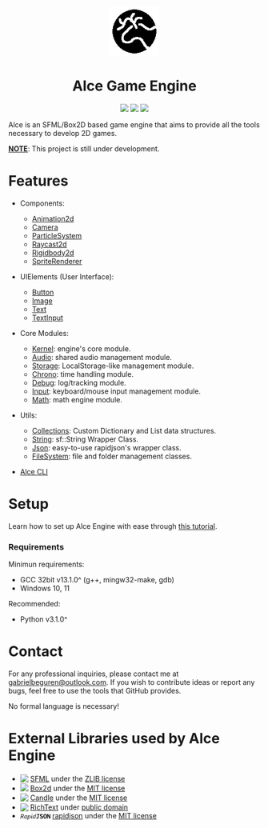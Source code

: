 <p align="center">
<img src="./Build/Assets/alce.png">
</p>

<h1 align="center">Alce Game Engine</h1>

<p align="center">
<img src="https://img.shields.io/badge/C++-20-00599C?style=flat-square&logo=c%2B%2B">
<img src="https://img.shields.io/badge/SFML-v2.6.1-8CC445?logo=SFML&style=flat-square">
<a href="LICENSE"><img src="https://img.shields.io/badge/license-MIT-informational?style=flat-square"/></a>
</p>


Alce is an SFML/Box2D based game engine that aims to provide all the tools necessary to develop 2D games.

<ins>__NOTE__</ins>: This project is still under development.

# Features

* Components:
    * [Animation2d](Source/Alce/Engine/Components/Animation2d/)
    * [Camera](Source/Alce/Engine/Components/Camera/)
    * [ParticleSystem](Source/Alce/Engine/Components/ParticleSystem/)
    * [Raycast2d](Source/Alce/Engine/Components/Raycast2d/)
    * [Rigidbody2d](Source/Alce/Engine/Components/Rigidbody2d/)
    * [SpriteRenderer](Source/Alce/Engine/Components/SpriteRenderer/)

* UIElements (User Interface):
    * [Button](Source/Alce/Engine/UI/Button/)
    * [Image](Source/Alce/Engine/UI/Image/)
    * [Text](Source/Alce/Engine/UI/Text/)
    * [TextInput](Source/Alce/Engine/UI/TextInput/)

* Core Modules:
    * [Kernel](Source/Alce/Engine/Core/Kernel/): engine's core module.
    * [Audio](Source/Alce/Engine/Core/Audio/): shared audio management module.
    * [Storage](Source/Alce/Engine/Core/Storage): LocalStorage-like management module.
    * [Chrono](Source/Alce/Engine/Core/Chrono/): time handling module.
    * [Debug](Source/Alce/Engine/Core/Debug/): log/tracking module.
    * [Input](Source/Alce/Engine/Core/Input/): keyboard/mouse input management module.
    * [Math](Source/Alce/Engine/Core/Math/): math engine module.
* Utils:
    * [Collections](Source/Alce/Engine/Core/Collections/): Custom Dictionary and List data structures.
    * [String](Source/Alce/Engine/Core/String/): sf::String Wrapper Class.
    * [Json](Source/Alce/Engine/Core/Json/): easy-to-use rapidjson's wrapper class.
    * [FileSystem](Source/Alce/Engine/Core/FileSystem/): file and folder management classes.
* [Alce CLI](Documentation/CLI/cli.md)

# Setup

Learn how to set up Alce Engine with ease through [this tutorial](./Documentation/Tutorials/setup.md).

### Requirements

Minimun requirements:
* GCC 32bit v13.1.0^ (g++, mingw32-make, gdb)
* Windows 10, 11

Recommended:
* Python v3.1.0^

# Contact

For any professional inquiries, please contact me at gabrielbeguren@outlook.com. If you wish to contribute ideas or report any bugs, feel free to use the tools that GitHub provides.

No formal language is necessary!

# External Libraries used by Alce Engine

* <img src="https://www.sfml-dev.org/images/favicon.ico" style="width: 18px; position: relative; top: 2px"> [SFML](https://github.com/SFML/SFML) under the [ZLIB license](https://github.com/SFML/SFML?tab=Zlib-1-ov-file#readme)
* <img src="https://box2d.org/images/logo.svg" style="width: 23px; position: relative; top: 1px"> [Box2d](https://github.com/erincatto/box2d) under the [MIT license](https://github.com/erincatto/box2d?tab=MIT-1-ov-file#readme)
* <img src="https://raw.githubusercontent.com/MiguelMJ/Candle/master/doc/logo.svg" style="width: 19px; position: relative; top: 2px"> [Candle](https://github.com/MiguelMJ/Candle) under the [MIT license](https://github.com/MiguelMJ/Candle?tab=MIT-1-ov-file#readme)
* <img src="https://github.com/fluidicon.png" style="width: 20px; position: relative; top: 3px"> [RichText](https://github.com/skyrpex/RichText) under [public domain](https://github.com/skyrpex/RichText?tab=License-1-ov-file#readme)
* <img src="https://raw.githubusercontent.com/Tencent/rapidjson/master/doc/logo/rapidjson.png" style="width: 60px; position: relative; top: 3px"> [rapidjson](https://github.com/Tencent/rapidjson) under the [MIT license](https://github.com/Tencent/rapidjson?tab=License-1-ov-file#readme)
